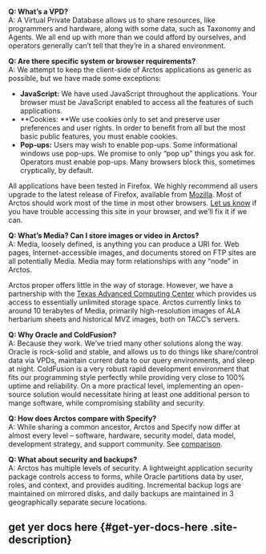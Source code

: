 
**Q: What’s a VPD?**\
A: A Virtual Private Database allows us to share resources, like
programmers and hardware, along with some data, such as Taxonomy and
Agents. We all end up with more than we could afford by ourselves, and
operators generally can’t tell that they’re in a shared environment.

**Q: Are there specific system or browser requirements?**\
A: We attempt to keep the client-side of Arctos applications as generic
as possible, but we have made some exceptions:

-   **JavaScript:** We have used JavaScript throughout the applications.
    Your browser must be JavaScript enabled to access all the features
    of such applications.
-   **Cookies: **We use cookies only to set and preserve user
    preferences and user rights. In order to benefit from all but the
    most basic public features, you must enable cookies.
-   **Pop-ups:** Users may wish to enable pop-ups. Some informational
    windows use pop-ups. We promise to only “pop up” things you ask
    for.\
    Operators must enable pop-ups. Many browsers block this, sometimes
    cryptically, by default.

All applications have been tested in Firefox. We highly recommend all
users upgrade to the latest release of Firefox, available
from [Mozilla](http://www.mozilla.com/firefox/). Most of Arctos should
work most of the time in most other browsers. [Let us
know](http://arctos.database.museum/contact.cfm) if you have trouble
accessing this site in your browser, and we’ll fix it if we can.

**Q: What’s Media? Can I store images or video in Arctos?**\
A: Media, loosely defined, is anything you can produce a URI for. Web
pages, Internet-accessible images, and documents stored on FTP sites are
all potentially Media. Media may form relationships with any “node” in
Arctos.

Arctos proper offers little in the way of storage. However, we have a
partnership with the [Texas Advanced Computing
Center](http://www.tacc.utexas.edu/) which provides us access to
essentially unlimited storage space. Arctos currently links to around 10
terabytes of Media, primarily high-resolution images of ALA herbarium
sheets and historical MVZ images, both on TACC’s servers.

**Q: Why Oracle and ColdFusion?**\
A: Because they work. We’ve tried many other solutions along the way.
Oracle is rock-solid and stable, and allows us to do things like
share/control data via VPDs, maintain current data to our query
environments, and sleep at night. ColdFusion is a very robust rapid
development environment that fits our programming style perfectly while
providing very close to 100% uptime and reliability. On a more practical
level, implementing an open-source solution would necessitate hiring at
least one additional person to mange software, while compromising
stability and security.

**Q: How does Arctos compare with Specify?**\
A: While sharing a common ancestor, Arctos and Specify now differ at
almost every level – software, hardware, security model, data model,
development strategy, and support community.
See [comparison](http://arctos.database.museum/info/avs.html).

**Q: What about security and backups?**\
A: Arctos has multiple levels of security. A lightweight application
security package controls access to forms, while Oracle partitions data
by user, roles, and context, and provides auditing. Incremental backup
logs are maintained on mirrored disks, and daily backups are maintained
in 3 geographically separate secure locations.

</div>

</div>

</div>

</div>

<div id="secondary">

get yer docs here {#get-yer-docs-here .site-description}
-----------------

</div>

</div>


